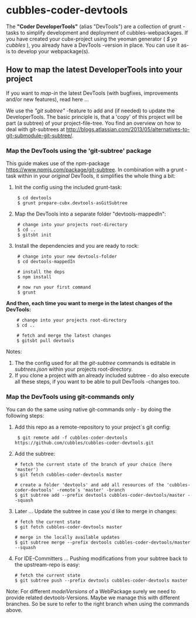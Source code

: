 # cubbles-coder-devtools

The **"Coder DeveloperTools"** (alias "DevTools") are a collection of grunt -tasks to simplify development and deployment of cubbles-webpackages.
If you have created your cubx-project using the yeoman generator ( *$ yo cubbles* ), you already have a DevTools -version in place. You can use it as-is to develop your webpackage(s).

## How to map the latest DeveloperTools into your project
If you want to *map-in* the latest DevTools (with bugfixes, improvements and/or new features), read here ...

We use the *"git subtree"* -feature to add and (if needed) to update the DeveloperTools. The basic principle is, that a 'copy' of this project will be part (a subtree) of your project-file-tree.
You find an overview on how to deal with git-subtrees at <http://blogs.atlassian.com/2013/05/alternatives-to-git-submodule-git-subtree/>.

### Map the DevTools using the 'git-subtree' package
This guide makes use of the npm-package <https://www.npmjs.com/package/git-subtree>. In combination with a grunt -task within in your *original* DevTools, it simplifies the whole thing a bit:

1. Init the config using the included grunt-task:

        $ cd devtools
        $ grunt prepare-cubx.devtools-asGitSubtree

2. Map the DevTools into a separate folder "devtools-mappedIn":

        # change into your projects root-directory
        $ cd ..
        $ gitsbt init

3. Install the dependencies and you are ready to rock:

        # change into your new devtools-folder
        $ cd devtools-mappedIn

        # install the deps
        $ npm install

        # now run your first command
        $ grunt

**And then, each time you want to merge in the latest changes of the DevTools:**

        # change into your projects root-directory
        $ cd ..

        # fetch and merge the latest changes
        $ gitsbt pull devtools


Notes:

1. The the config used for all the *git-subtree* commands is editable in *subtrees.json* within your projects root-directory.
2. If you clone a project with an already included subtree - do also execute all these steps, if you want to be able to pull DevTools -changes too.



### Map the DevTools using git-commands only
You can do the same using native git-commands only - by doing the following steps:

1. Add this repo as a remote-repository to your project´s git config:

        $ git remote add -f cubbles-coder-devtools https://github.com/cubbles/cubbles-coder-devtools.git

2.  Add the subtree:

        # fetch the current state of the branch of your choice (here 'master')
        $ git fetch cubbles-coder-devtools master

        # create a folder 'devtools' and add all resources of the 'cubbles-coder-devtools' -remote´s 'master' -branch
        $ git subtree add --prefix devtools cubbles-coder-devtools/master --squash

3.  Later ... Update the subtree in case you´d like to merge in changes:

        # fetch the current state
        $ git fetch cubbles-coder-devtools master

        # merge in the locally available updates
        $ git subtree merge --prefix devtools cubbles-coder-devtools/master --squash

3.  For IDE-Committers ... Pushing modifications from your subtree back to the upstream-repo is easy:

        # fetch the current state
        $ git subtree push --prefix devtools cubbles-coder-devtools master

Note: For different _modelVersions_ of a WebPackage surely we need to provide related devtools-Versions. Maybe we manage this with different branches. So be sure to refer to the right branch when using the commands above.

